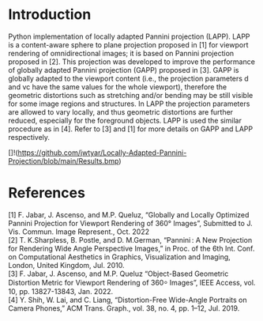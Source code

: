 # Introduction


Python implementation of locally adapted Pannini projection (LAPP). LAPP is a content-aware sphere to plane projection proposed in [1] for viewport rendering of omnidirectional images; it is based on Pannini projection proposed in [2]. This projection was developed to improve the performance of globally adapted Pannini projection (GAPP) proposed in [3]. GAPP is globally adapted to the viewport content (i.e., the projection parameters d and vc have the same values for the whole viewport), therefore the geometric distortions such as stretching and/or bending may be still visible for some image regions and structures. In LAPP the projection parameters are allowed to vary locally, and thus geometric distortions are further reduced, especially for the foreground objects. LAPP is used the similar procedure as in [4]. Refer to [3] and [1] for more details on GAPP and LAPP respectively.

[]!(https://github.com/jwtyar/Locally-Adapted-Pannini-Projection/blob/main/Results.bmp)




# References
[1] F. Jabar, J. Ascenso, and M.P. Queluz, “Globally and Locally Optimized Pannini Projection for Viewport Rendering of 360° Images”, Submitted to J. Vis. Commun. Image     Represent., Oct. 2022 \
[2] T. K.Sharpless, B. Postle, and D. M.German, “Pannini : A New Projection for Rendering Wide Angle Perspective Images,” in Proc. of the 6th Int. Conf. on Computational     Aesthetics in Graphics, Visualization and Imaging, London, United Kingdom, Jul. 2010.\
 [3] F. Jabar, J. Ascenso, and M.P. Queluz “Object-Based Geometric Distortion Metric for Viewport Rendering of 360⸰ Images”, IEEE Access, vol. 10, pp. 13827-13843, Jan.        2022. \
[4] Y. Shih, W. Lai, and C. Liang, “Distortion-Free Wide-Angle Portraits on Camera Phones,” ACM Trans. Graph., vol. 38, no. 4, pp. 1–12, Jul. 2019.
